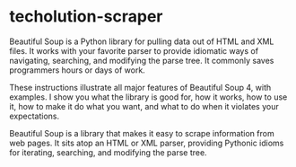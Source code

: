 # techolution-scraper


Beautiful Soup is a Python library for pulling data out of HTML and XML files. It works with your favorite parser to provide idiomatic ways of navigating, searching, and modifying the parse tree. It commonly saves programmers hours or days of work.

These instructions illustrate all major features of Beautiful Soup 4, with examples. I show you what the library is good for, how it works, how to use it, how to make it do what you want, and what to do when it violates your expectations.

Beautiful Soup is a library that makes it easy to scrape information from web pages. It sits atop an HTML or XML parser, providing Pythonic idioms for iterating, searching, and modifying the parse tree.
